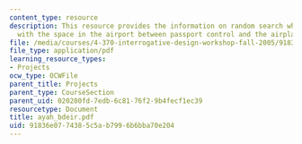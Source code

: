 ```yaml
---
content_type: resource
description: This resource provides the information on random search which is concerned
  with the space in the airport between passport control and the airplane terminal.
file: /media/courses/4-370-interrogative-design-workshop-fall-2005/91836e0774385c5ab7996b6bba70e204_ayah_bdeir.pdf
file_type: application/pdf
learning_resource_types:
- Projects
ocw_type: OCWFile
parent_title: Projects
parent_type: CourseSection
parent_uid: 020280fd-7edb-6c81-76f2-9b4fecf1ec39
resourcetype: Document
title: ayah_bdeir.pdf
uid: 91836e07-7438-5c5a-b799-6b6bba70e204
---
```

